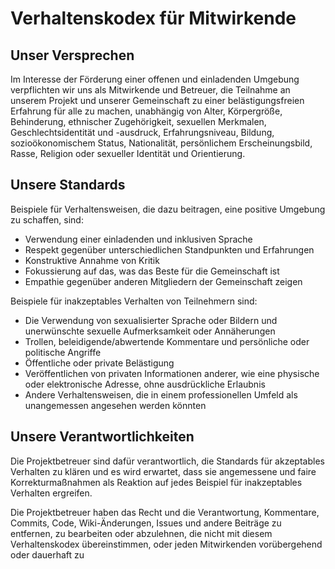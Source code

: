 # Verhaltenskodex für Mitwirkende

## Unser Versprechen

Im Interesse der Förderung einer offenen und einladenden Umgebung verpflichten wir uns als
Mitwirkende und Betreuer, die Teilnahme an unserem Projekt und unserer
Gemeinschaft zu einer belästigungsfreien Erfahrung für alle zu machen, unabhängig von Alter, Körpergröße,
Behinderung, ethnischer Zugehörigkeit, sexuellen Merkmalen, Geschlechtsidentität und -ausdruck,
Erfahrungsniveau, Bildung, sozioökonomischem Status, Nationalität, persönlichem Erscheinungsbild,
Rasse, Religion oder sexueller Identität und Orientierung.

## Unsere Standards

Beispiele für Verhaltensweisen, die dazu beitragen, eine positive Umgebung zu schaffen, sind:

-   Verwendung einer einladenden und inklusiven Sprache
-   Respekt gegenüber unterschiedlichen Standpunkten und Erfahrungen
-   Konstruktive Annahme von Kritik
-   Fokussierung auf das, was das Beste für die Gemeinschaft ist
-   Empathie gegenüber anderen Mitgliedern der Gemeinschaft zeigen

Beispiele für inakzeptables Verhalten von Teilnehmern sind:

-   Die Verwendung von sexualisierter Sprache oder Bildern und unerwünschte sexuelle Aufmerksamkeit oder Annäherungen
-   Trollen, beleidigende/abwertende Kommentare und persönliche oder politische Angriffe
-   Öffentliche oder private Belästigung
-   Veröffentlichen von privaten Informationen anderer, wie eine physische oder elektronische Adresse,
    ohne ausdrückliche Erlaubnis
-   Andere Verhaltensweisen, die in einem professionellen Umfeld als unangemessen angesehen werden könnten

## Unsere Verantwortlichkeiten

Die Projektbetreuer sind dafür verantwortlich, die Standards für akzeptables Verhalten zu klären
und es wird erwartet, dass sie angemessene und faire Korrekturmaßnahmen als Reaktion auf
jedes Beispiel für inakzeptables Verhalten ergreifen.

Die Projektbetreuer haben das Recht und die Verantwortung, Kommentare, Commits, Code, Wiki-Änderungen, Issues und andere Beiträge zu entfernen, zu bearbeiten oder abzulehnen, die nicht mit diesem Verhaltenskodex übereinstimmen, oder jeden Mitwirkenden vorübergehend oder dauerhaft zu
